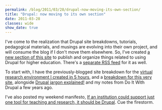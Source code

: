 ```yaml
---
permalink: /blog/2011/03/28/drupal-now-moving-its-own-section/
title: "Drupal: now moving to its own section"
date: 2011-03-28
classes: wide
show_date: true
---
```

<p>I've come to the realization that Drupal site breakdowns, tutorials, pedagogical materials, and musings are evolving into their own project, and will consume the blog if I don't move them elsewhere. So, I've created <a href="/drupal">a new section of this site</a> to publish and organize things related to using Drupal for higher education. There's a <a href="http://www.quinndombrowski.com/drupal/feed">separate RSS feed</a> for it as well.</p>
<p>To start with, I have the previously-blogged site breakdown for the <a href="/drupal/site-breakdowns/building-virtual-research-environment-vre-drupal-under-5-hours">virtual research environment I created in 5 hours</a>, and a <a href="/drupal/site-breakdowns/wordpress-drupal-or-how-i-made-site">breakdown for this very site</a>, alongside <a href="/drupal/tutorials/drupal-jargon-explained">Drupal jargon explained!</a> and my notes from Do It With Drupal a few years ago. </p>
<p>I've also posted my weekend manifesto, <a href="/drupal/musings/if-institution-could-support-just-one-tool-teaching-and-research-it-should-be-drupal">If an institution could support just one tool for teaching and research, it should be Drupal</a>. Cue the firestorm.</p>

